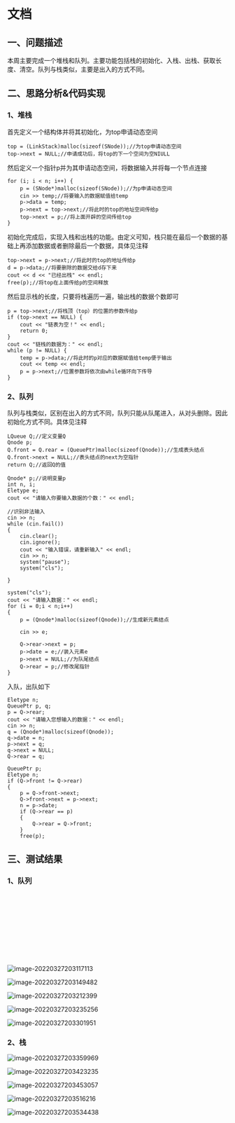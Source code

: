 

# 文档

## 一、问题描述

本周主要完成一个堆栈和队列。主要功能包括栈的初始化、入栈、出栈、获取长度、清空。队列与栈类似，主要是出入的方式不同。



## 二、思路分析&代码实现

### 1、堆栈

首先定义一个结构体并将其初始化，为top申请动态空间

	top = (LinkStack)malloc(sizeof(SNode));//为top申请动态空间
	top->next = NULL;//申请成功后，将top的下一个空间为空NIULL



然后定义一个指针p并为其申请动态空间，将数据输入并将每一个节点连接

	for (i; i < n; i++) {
		p = (SNode*)malloc(sizeof(SNode));//为p申请动态空间
		cin >> temp;//将要输入的数据赋值给temp
		p->data = temp;
		p->next = top->next;//将此时的top的地址空间传给p
		top->next = p;//将上面开辟的空间传给top
	}



初始化完成后，实现入栈和出栈的功能。由定义可知，栈只能在最后一个数据的基础上再添加数据或者删除最后一个数据，具体见注释

	top->next = p->next;//将此时的top的地址传给p
	d = p->data;//将要删除的数据交给d存下来
	cout << d << "已经出栈" << endl;
	free(p);//将top在上面传给p的空间释放



然后显示栈的长度，只要将栈遍历一遍，输出栈的数据个数即可

	p = top->next;//将栈顶（top）的位置的参数传给p
	if (top->next == NULL) {
		cout << "链表为空！" << endl;
		return 0;
	}
	cout << "链栈的数据为：" << endl;
	while (p != NULL) {
		temp = p->data;//将此时的p对应的数据赋值给temp便于输出
		cout << temp << endl;
		p = p->next;//位置参数将依次由while循环向下传导
	}



### 2、队列

队列与栈类似，区别在出入的方式不同，队列只能从队尾进入，从对头删除。因此初始化方式不同。具体见注释

    LQueue Q;//定义变量Q
    Qnode p;
    Q.front = Q.rear = (QueuePtr)malloc(sizeof(Qnode));//生成表头结点
    Q.front->next = NULL;//表头结点的next为空指针
    return Q;//返回Q的值

    Qnode* p;//说明变量p
    int n, i;
    Eletype e;
    cout << "请输入你要输入数据的个数：" << endl;
    
    //识别非法输入
    cin >> n;
    while (cin.fail())
    {
        cin.clear();
        cin.ignore();
        cout << "输入错误，请重新输入" << endl;
        cin >> n;
        system("pause");
        system("cls");
    
    }
    
    system("cls");
    cout << "请输入数据：" << endl;
    for (i = 0;i < n;i++)
    {
        p = (Qnode*)malloc(sizeof(Qnode));//生成新元素结点
    
        cin >> e;
    
        Q->rear->next = p;
        p->date = e;//装入元素e
        p->next = NULL;//为队尾结点
        Q->rear = p;//修改尾指针
    }

入队，出队如下

    Eletype n;
    QueuePtr p, q;
    p = Q->rear;
    cout << "请输入您想输入的数据：" << endl;
    cin >> n;
    q = (Qnode*)malloc(sizeof(Qnode));
    q->date = n;
    p->next = q;
    q->next = NULL;
    Q->rear = q;

    QueuePtr p;
    Eletype n;
    if (Q->front != Q->rear)
    {
        p = Q->front->next;
        Q->front->next = p->next;
        n = p->date;
        if (Q->rear == p)
        {
            Q->rear = Q->front;
        }
        free(p);



## 三、测试结果

### 1、队列

![image-20220327203013162](D:\QJ\week2\文档图片\第二周周记.md)

![image-20220327203117113](D:\QJ\week2\文档图片\image-20220327203117113.png)

![image-20220327203149482](D:\QJ\week2\文档图片\image-20220327203149482.png)

![image-20220327203212399](D:\QJ\week2\文档图片\image-20220327203212399.png)

![image-20220327203235256](D:\QJ\week2\文档图片\image-20220327203235256.png)

![image-20220327203301951](D:\QJ\week2\文档图片\image-20220327203301951.png)

### 2、栈

![image-20220327203359969](D:\QJ\week2\文档图片\image-20220327203359969.png)

![image-20220327203423235](D:\QJ\week2\文档图片\image-20220327203423235.png)

![image-20220327203453057](D:\QJ\week2\文档图片\image-20220327203453057.png)

![image-20220327203516216](D:\QJ\week2\文档图片\image-20220327203516216.png)

![image-20220327203534438](D:\QJ\week2\文档图片\image-20220327203534438.png)